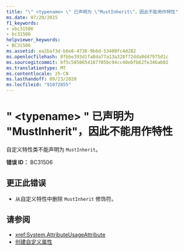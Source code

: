```yaml
---
title: "\" <typename> \" 已声明为 \"MustInherit\"，因此不能用作特性"
ms.date: 07/20/2015
f1_keywords:
- vbc31506
- bc31506
helpviewer_keywords:
- BC31506
ms.assetid: ea2baf3d-b8e8-4738-9b6d-53409fc4d282
ms.openlocfilehash: 8fbbe393d1fa8da77a13a328f72dda0d47975d1c
ms.sourcegitcommit: bf5c5850654187705bc94cc40ebfb62fe346ab02
ms.translationtype: MT
ms.contentlocale: zh-CN
ms.lasthandoff: 09/23/2020
ms.locfileid: "91072855"
---
```

# <a name="typename-cannot-be-used-as-an-attribute-because-it-is-declared-mustinherit"></a>" \<typename> " 已声明为 "MustInherit"，因此不能用作特性

自定义特性类不能声明为 `MustInherit`。  
  
 **错误 ID：** BC31506  
  
## <a name="to-correct-this-error"></a>更正此错误  
  
- 从自定义特性中删除 `MustInherit` 修饰符。  
  
## <a name="see-also"></a>请参阅

- <xref:System.AttributeUsageAttribute>
- [创建自定义属性](../programming-guide/concepts/attributes/creating-custom-attributes.md)
